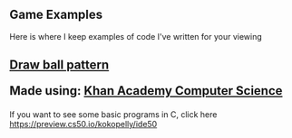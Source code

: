 ## Game Examples

Here is where I keep examples of code I've written for your viewing

<h2><a href="https://www.khanacademy.org/computer-programming/draw-ball-pattern/5494395585232896">Draw ball pattern</a><script src="https://www.khanacademy.org/computer-programming/draw-ball-pattern/5494395585232896/embed.js?editor=yes&buttons=yes&author=yes&embed=yes"></script><p>Made using: <a href="http://www.khanacademy.org/computer-programming">Khan Academy Computer Science</a></p></h2>

If you want to see some basic programs in C, click here https://preview.cs50.io/kokopelly/ide50
